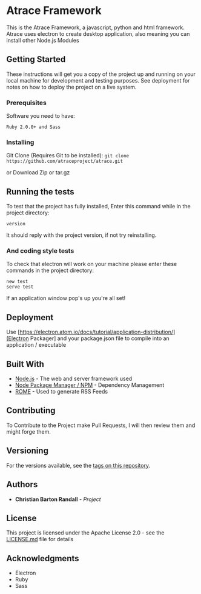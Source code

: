 # Atrace Framework

This is the Atrace Framework, a javascript, python and html framework.
Atrace uses electron to create desktop application, also meaning you can install other
Node.js Modules

## Getting Started

These instructions will get you a copy of the project up and running on your local machine for development and testing purposes. See deployment for notes on how to deploy the project on a live system.

### Prerequisites

Software you need to have:

```
Ruby 2.0.0+ and Sass
```

### Installing

Git Clone (Requires Git to be  installed):
```git clone https://github.com/atraceproject/atrace.git```

or Download Zip or tar.gz

## Running the tests

To test that the project has fully installed,
Enter this command while in the project directory:

```
version
```

It should reply with the project version, if not try reinstalling.

### And coding style tests

To check that electron will work on your machine please enter these commands in the project directory:

```
new test
serve test
```

If an application window pop's up you're all set!

## Deployment

Use [https://electron.atom.io/docs/tutorial/application-distribution/](Electron Packager] and your package.json file to compile
into an application / executable

## Built With

* [Node.js](https://nodejs.org) - The web and server framework used
* [Node Package Manager / NPM](https://npmjs.com) - Dependency Management
* [ROME](https://rometools.github.io/rome/) - Used to generate RSS Feeds

## Contributing

To Contribute to the Project make Pull Requests, I will then review them and might forge them.

## Versioning

For the versions available, see the [tags on this repository](https://github.com/your/project/tags). 

## Authors

* **Christian Barton Randall** - *Project*

## License

This project is licensed under the Apache License 2.0 - see the [LICENSE.md](LICENSE.md) file for details

## Acknowledgments

* Electron
* Ruby
* Sass
